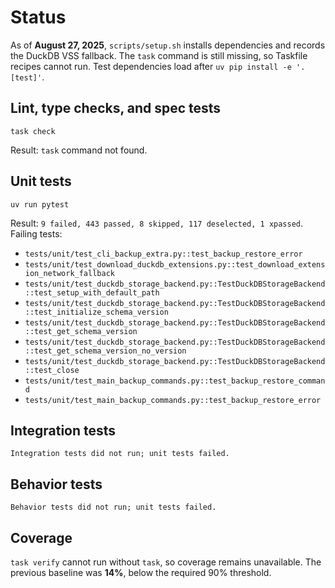 # Status

As of **August 27, 2025**, `scripts/setup.sh` installs dependencies and records
the DuckDB VSS fallback. The `task` command is still missing, so Taskfile
recipes cannot run. Test dependencies load after `uv pip install -e '.[test]'`.

## Lint, type checks, and spec tests
```text
task check
```
Result: `task` command not found.

## Unit tests
```text
uv run pytest
```
Result: `9 failed, 443 passed, 8 skipped, 117 deselected, 1 xpassed`.
Failing tests:
- `tests/unit/test_cli_backup_extra.py::test_backup_restore_error`
- `tests/unit/test_download_duckdb_extensions.py::test_download_extension_network_fallback`
- `tests/unit/test_duckdb_storage_backend.py::TestDuckDBStorageBackend::test_setup_with_default_path`
- `tests/unit/test_duckdb_storage_backend.py::TestDuckDBStorageBackend::test_initialize_schema_version`
- `tests/unit/test_duckdb_storage_backend.py::TestDuckDBStorageBackend::test_get_schema_version`
- `tests/unit/test_duckdb_storage_backend.py::TestDuckDBStorageBackend::test_get_schema_version_no_version`
- `tests/unit/test_duckdb_storage_backend.py::TestDuckDBStorageBackend::test_close`
- `tests/unit/test_main_backup_commands.py::test_backup_restore_command`
- `tests/unit/test_main_backup_commands.py::test_backup_restore_error`

## Integration tests
```text
Integration tests did not run; unit tests failed.
```

## Behavior tests
```text
Behavior tests did not run; unit tests failed.
```

## Coverage
`task verify` cannot run without `task`, so coverage remains unavailable. The
previous baseline was **14%**, below the required 90% threshold.
